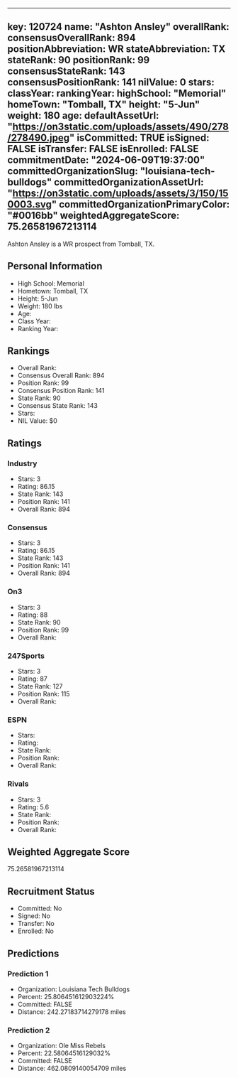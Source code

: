 ---
  key: 120724
  name: "Ashton Ansley"
  overallRank: 
  consensusOverallRank: 894
  positionAbbreviation: WR
  stateAbbreviation: TX
  stateRank: 90
  positionRank: 99
  consensusStateRank: 143
  consensusPositionRank: 141
  nilValue: 0
  stars: 
  classYear: 
  rankingYear: 
  highSchool: "Memorial"
  homeTown: "Tomball, TX"
  height: "5-Jun"
  weight: 180
  age: 
  defaultAssetUrl: "https://on3static.com/uploads/assets/490/278/278490.jpeg"
  isCommitted: TRUE
  isSigned: FALSE
  isTransfer: FALSE
  isEnrolled: FALSE
  commitmentDate: "2024-06-09T19:37:00"
  committedOrganizationSlug: "louisiana-tech-bulldogs"
  committedOrganizationAssetUrl: "https://on3static.com/uploads/assets/3/150/150003.svg"
  committedOrganizationPrimaryColor: "#0016bb"
  weightedAggregateScore: 75.26581967213114
  ---
  
  Ashton Ansley is a WR prospect from Tomball, TX.
  
  ## Personal Information
  - High School: Memorial
  - Hometown: Tomball, TX
  - Height: 5-Jun
  - Weight: 180 lbs
  - Age: 
  - Class Year: 
  - Ranking Year: 
  
  ## Rankings
  - Overall Rank: 
  - Consensus Overall Rank: 894
  - Position Rank: 99
  - Consensus Position Rank: 141
  - State Rank: 90
  - Consensus State Rank: 143
  - Stars: 
  - NIL Value: $0
  
  ## Ratings
  
  ### Industry
  - Stars: 3
  - Rating: 86.15
  - State Rank: 143
  - Position Rank: 141
  - Overall Rank: 894
  
  ### Consensus
  - Stars: 3
  - Rating: 86.15
  - State Rank: 143
  - Position Rank: 141
  - Overall Rank: 894
  
  ### On3
  - Stars: 3
  - Rating: 88
  - State Rank: 90
  - Position Rank: 99
  - Overall Rank: 
  
  ### 247Sports
  - Stars: 3
  - Rating: 87
  - State Rank: 127
  - Position Rank: 115
  - Overall Rank: 
  
  ### ESPN
  - Stars: 
  - Rating: 
  - State Rank: 
  - Position Rank: 
  - Overall Rank: 
  
  ### Rivals
  - Stars: 3
  - Rating: 5.6
  - State Rank: 
  - Position Rank: 
  - Overall Rank: 
  
  ## Weighted Aggregate Score
  75.26581967213114
  
  ## Recruitment Status
  - Committed: No
  - Signed: No
  - Transfer: No
  - Enrolled: No
  
  
  
  ## Predictions
  
  ### Prediction 1
  - Organization: Louisiana Tech Bulldogs
  - Percent: 25.806451612903224%
  - Committed: FALSE
  - Distance: 242.27183714279178 miles
  
  ### Prediction 2
  - Organization: Ole Miss Rebels
  - Percent: 22.58064516129032%
  - Committed: FALSE
  - Distance: 462.0809140054709 miles
  